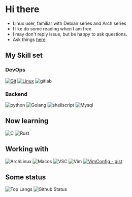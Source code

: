 # Hi there

* Linux user, familiar with Debian series and Arch series
* I like do some reading when I am free
* I may don't reply issue, but be happy to ask questions.
* Ask things [here](https://github.com/Martin-Winfred/Martin-Winfred/issues)  

## My Skill set

### DevOps
[![Git](https://img.shields.io/badge/-Git-f05032?style=flat-square&logo=git&logoColor=white)](https://git-scm.com/)
[![Linux](https://img.shields.io/badge/-Linux-333333?style=flat-square&logo=linux&logoColor=white)](https://www.linuxfoundation.org/)
![gitlab](https://img.shields.io/badge/GitLab-330F63?style=flat-square&logo=gitlab&logoColor=white)

### Backend
![python](https://img.shields.io/badge/-Python-3776AB?style=flat-square&logo=python&logoColor=ffffff)
![Golang](https://img.shields.io/badge/Go-00ADD8?style=flat-square&logo=go&logoColor=white)
![shellscript](https://img.shields.io/badge/Shell_Script-121011?style=flat-square&logo=gnu-bash&logoColor=green)
![Mysql](https://img.shields.io/badge/MySQL-00000F?style=flat-square&logo=mysql&logoColor=white)

## Now learning

![C](https://img.shields.io/badge/C-00599C?style=flat-square&logo=c&logoColor=white)
![Rust](https://img.shields.io/badge/Rust-000000?style=flat-square&logo=rust&logoColor=white)

## Working with

![ArchLinux](https://img.shields.io/badge/Arch_Linux-1793D1?style=flat-square&logo=arch-linux&logoColor=white)
![Macos](https://img.shields.io/badge/mac%20os-000000?style=flat-square&logo=apple&logoColor=white)
![VSC](https://img.shields.io/badge/Visual_Studio_Code-0078D4?style=flat-square&logo=visual%20studio%20code&logoColor=white)
![Vim](https://img.shields.io/badge/VIM-%2311AB00.svg?&style=flat-square&logo=vim&logoColor=white)
[![VimConfig - gist](https://img.shields.io/badge/VimConfig-gist-2ea44f)](https://gist.github.com/Martin-Winfred/93d5a343d0e5f58a26d8e06ea8b93f63)

## __Some status__

![Top Langs](https://github-readme-stats.vercel.app/api/top-langs/?username=Martin-Winfred&theme=apprentice)
![Github Status](https://github-readme-stats.vercel.app/api?username=Martin-Winfred&theme=apprentice)

